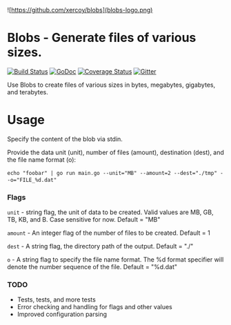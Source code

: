 ![https://github.com/xercoy/blobs](blobs-logo.png)

# Blobs - Generate files of various sizes.

[![Build Status](https://travis-ci.org/Xercoy/blobs.svg?branch=master)](https://travis-ci.org/Xercoy/blobs)
[![GoDoc](https://godoc.org/github.com/xercoy/blobs?status.png)](http://godoc.org/github.com/xercoy/blobs)
[![Coverage Status](https://coveralls.io/repos/github/Xercoy/blobs/badge.svg?branch=master)](https://coveralls.io/github/Xercoy/blobs?branch=master)
[![Gitter](https://badges.gitter.im/Xercoy/blobs.svg)](https://gitter.im/Xercoy/blobs?utm_source=badge&utm_medium=badge&utm_campaign=pr-badge)


Use Blobs to create files of various sizes in bytes, megabytes, gigabytes, and terabytes.

# Usage

Specify the content of the blob via stdin.

Provide the data unit (unit), number of files (amount), destination (dest), and the file name format (o):
```
echo "foobar" | go run main.go --unit="MB" --amount=2 --dest="./tmp" --o="FILE_%d.dat"
```

### Flags

`unit` -  string flag, the unit of data to be created. Valid values are MB, GB, TB, KB, and B. Case sensitive for now. Default = "MB"

`amount` - An integer flag of the number of files to be created. Default = 1

`dest` - A string flag, the directory path of the output. Default = "./"

`o` - A string flag to specify the file name format. The %d format specifier will denote the number sequence of the file. Default = "%d.dat"

### TODO

- Tests, tests, and more tests
- Error checking and handling for flags and other values
- Improved configuration parsing